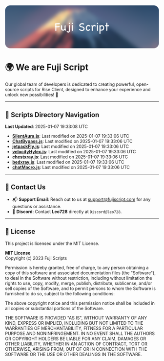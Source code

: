 ![Banner](.github/b.webp)

# 🌍 **We are Fuji Script**

Our global team of developers is dedicated to creating powerful, open-source scripts for Rise Client, designed to enhance your experience and unlock new possibilities! 🌟

---
<!-- SCRIPTS_NAVIGATION_START -->
## 📂 **Scripts Directory Navigation**

**Last Updated**: 2025-01-07 19:33:08 UTC

- **[SilentAura.js](scripts/SilentAura.js)**: Last modified on 2025-01-07 19:33:06 UTC
- **[ChatBypass.js](scripts/ChatBypass.js)**: Last modified on 2025-01-07 19:33:06 UTC
- **[jetpackFly.js](scripts/jetpackFly.js)**: Last modified on 2025-01-07 19:33:06 UTC
- **[velocityHylex.js](scripts/velocityHylex.js)**: Last modified on 2025-01-07 19:33:06 UTC
- **[chestxray.js](scripts/chestxray.js)**: Last modified on 2025-01-07 19:33:06 UTC
- **[bedxray.js](scripts/bedxray.js)**: Last modified on 2025-01-07 19:33:06 UTC
- **[chatMacro.js](scripts/chatMacro.js)**: Last modified on 2025-01-07 19:33:06 UTC

<!-- SCRIPTS_NAVIGATION_END -->

---

## 💬 **Contact Us**  
- 📬 **Support Email**: Reach out to us at [support@fujiscript.com](mailto:support@fujiscript.com) for any questions or assistance.  
- 💬 **Discord**: Contact **Leo728** directly at `Discord@leo728`.

---

## 📜 **License**

This project is licensed under the MIT License.  

**MIT License**  
Copyright (c) 2023 Fuji Scripts  

Permission is hereby granted, free of charge, to any person obtaining a copy of this software and associated documentation files (the "Software"), to deal in the Software without restriction, including without limitation the rights to use, copy, modify, merge, publish, distribute, sublicense, and/or sell copies of the Software, and to permit persons to whom the Software is furnished to do so, subject to the following conditions:  

The above copyright notice and this permission notice shall be included in all copies or substantial portions of the Software.  

THE SOFTWARE IS PROVIDED "AS IS", WITHOUT WARRANTY OF ANY KIND, EXPRESS OR IMPLIED, INCLUDING BUT NOT LIMITED TO THE WARRANTIES OF MERCHANTABILITY, FITNESS FOR A PARTICULAR PURPOSE AND NONINFRINGEMENT. IN NO EVENT SHALL THE AUTHORS OR COPYRIGHT HOLDERS BE LIABLE FOR ANY CLAIM, DAMAGES OR OTHER LIABILITY, WHETHER IN AN ACTION OF CONTRACT, TORT OR OTHERWISE, ARISING FROM, OUT OF OR IN CONNECTION WITH THE SOFTWARE OR THE USE OR OTHER DEALINGS IN THE SOFTWARE.  
